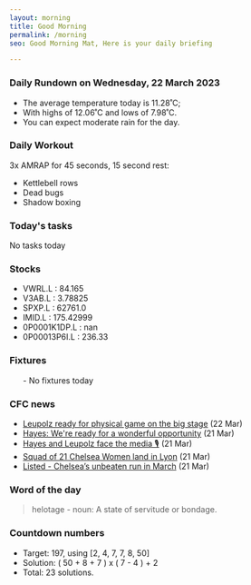 ```yaml
---
layout: morning
title: Good Morning
permalink: /morning
seo: Good Morning Mat, Here is your daily briefing

---
```


<!-- weather_marker starts -->
### Daily Rundown on Wednesday, 22 March 2023

- The average temperature today is 11.28˚C;
- With highs of 12.06˚C and lows of 7.98˚C.
- You can expect moderate rain for the day.

<!-- weather_marker ends -->

### Daily Workout
<!-- workout_marker starts -->
3x AMRAP for 45 seconds, 15 second rest:

- Kettlebell rows
- Dead bugs
- Shadow boxing

<!-- workout_marker ends -->

### Today's tasks
<!-- task_marker starts -->
No tasks today
<!-- task_marker ends -->

### Stocks

<!-- stocks_marker starts -->

- VWRL.L : 84.165
- V3AB.L : 3.78825
- SPXP.L : 62761.0
- IMID.L : 175.42999
- 0P0001K1DP.L : nan
- 0P00013P6I.L : 236.33

<!-- stocks_marker ends -->

### Fixtures

<!-- sports_marker starts -->

<ul>
- No fixtures today</ul>

<!-- sports_marker ends -->

### CFC news

<!-- cfc_marker starts -->
- [Leupolz ready for physical game on the big stage](https://chelseafc.com/en/news/article/leupolz-ready-for-physical-game-on-the-big-stage) (22 Mar)
- [Hayes: We're ready for a wonderful opportunity](https://chelseafc.com/en/news/article/hayes-were-ready-for-a-wonderful-opportunity) (21 Mar)
- [Hayes and Leupolz face the media 🎙️](https://chelseafc.com/en/video/emma-hayes-and-melanie-leupolz-face-the-media-20230321) (21 Mar)
- [Squad of 21 Chelsea Women land in Lyon](https://chelseafc.com/en/news/article/squad-of-21-chelsea-women-land-in-lyon) (21 Mar)
- [Listed - Chelsea’s unbeaten run in March](https://chelseafc.com/en/news/article/listed-chelseas-unbeaten-run-in-march) (21 Mar)

<!-- cfc_marker ends -->

### Word of the day
<!-- word_marker starts -->

 > helotage - noun: A state of servitude or bondage.

<!-- word_marker ends -->

### Countdown numbers
<!-- game_marker starts -->

- Target: 197, using [2, 4, 7, 7, 8, 50]
- Solution: ( 50 + 8 + 7 ) x ( 7 - 4 ) + 2
- Total: 23 solutions.

<!-- game_marker ends -->
